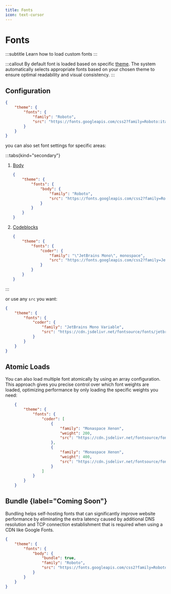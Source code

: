 ```yaml
---
title: Fonts
icon: text-cursor
---
```


# Fonts
:::subtitle
Learn how to load custom fonts
:::

:::callout
By default font is loaded based on specific [theme](/docs/guides/themes). The system automatically selects appropriate fonts based on your chosen theme to ensure optimal readability and visual consistency.
:::

## Configuration

```json 
{
    "theme": {
        "fonts": {
            "family": "Roboto",
            "src": "https://fonts.googleapis.com/css2?family=Roboto:ital,wght@0,100..900;1,100..900&display=swap"
        }
    }
}
```

you can also set font settings for specific areas:

:::tabs{kind="secondary"}
1. [Body](type=body)
    ```json
    {
        "theme": {
            "fonts": {
                "body": {
                    "family": "Roboto",
                    "src": "https://fonts.googleapis.com/css2?family=Roboto:ital,wght@0,100..900;1,100..900&display=swap"
                }
            }
        }
    }
    ```

2. [Codeblocks](type=coder)
    ```json
    {
        "theme": {
            "fonts": {
                "coder": {
                    "family": "\"JetBrains Mono\", monospace",
                    "src": "https://fonts.googleapis.com/css2?family=JetBrains+Mono:ital,wght@0,100..800;1,100..800&display=swap"
                }
            }
        }
    }
    ```
:::

or use any `src` you want:
```json
{
    "theme": {
        "fonts": {
            "coder": {
                "family": "JetBrains Mono Variable",
                "src": "https://cdn.jsdelivr.net/fontsource/fonts/jetbrains-mono:vf@latest/latin-wght-normal.woff2"
            }
        }
    }
}
```


## Atomic Loads

You can also load multiple font atomically by using an array configuration. This approach gives you precise control over which font weights are loaded, optimizing performance by only loading the specific weights you need:

```json [descHead="Info" desc="This configuration will automatically generate <code>@font-face</code> declarations for each font weight specified in the array."]
    {
        "theme": {
            "fonts": {
                "coder": [
                    {
                        "family": "Monaspace Xenon",
                        "weight": 200,
                        "src": "https://cdn.jsdelivr.net/fontsource/fonts/monaspace-xenon@latest/latin-200-normal.woff2"
                    },
                    {
                        "family": "Monaspace Xenon",
                        "weight": 400,
                        "src": "https://cdn.jsdelivr.net/fontsource/fonts/monaspace-xenon@latest/latin-400-normal.woff2"
                    }
                ]
            }
        }
    }
```

## Bundle {label="Coming Soon"}

Bundling helps self-hosting fonts that can significantly improve website performance by eliminating the extra latency caused by additional DNS resolution and TCP connection establishment that is required when using a CDN like Google Fonts.

```json [descHead="Info" desc="This will downloads fonts during build and self-host at the end."]
{
    "theme": {
        "fonts": {
            "body": {
                "bundle": true,
                "family": "Roboto",
                "src": "https://fonts.googleapis.com/css2?family=Roboto:ital,wght@0,100..900;1,100..900&display=swap"
            }
        }
    }
}
```